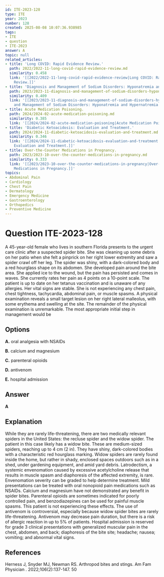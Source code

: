```yaml
---
id: ITE-2023-128
type: ITE
year: 2023
number: 128
created: 2025-08-08 10:07:36.938985
tags:
- ITE
- question
- ITE-2023
answer: A
topic: null
related_articles:
- title: 'Long COVID: Rapid Evidence Review.'
  path: 2022/2022-11-long-covid-rapid-evidence-review.md
  similarity: 0.458
  link: '[[2022/2022-11-long-covid-rapid-evidence-review|Long COVID: Rapid Evidence
    Review.]]'
- title: 'Diagnosis and Management of Sodium Disorders: Hyponatremia and Hypernatremia.'
  path: 2023/2023-11-diagnosis-and-management-of-sodium-disorders-hyponatremia-an.md
  similarity: 0.409
  link: '[[2023/2023-11-diagnosis-and-management-of-sodium-disorders-hyponatremia-an|Diagnosis
    and Management of Sodium Disorders: Hyponatremia and Hypernatremia.]]'
- title: Acute Medication Poisoning.
  path: 2024/2024-02-acute-medication-poisoning.md
  similarity: 0.385
  link: '[[2024/2024-02-acute-medication-poisoning|Acute Medication Poisoning.]]'
- title: 'Diabetic Ketoacidosis: Evaluation and Treatment.'
  path: 2024/2024-11-diabetic-ketoacidosis-evaluation-and-treatment.md
  similarity: 0.346
  link: '[[2024/2024-11-diabetic-ketoacidosis-evaluation-and-treatment|Diabetic Ketoacidosis:
    Evaluation and Treatment.]]'
- title: Over-the-Counter Medications in Pregnancy.
  path: 2023/2023-10-over-the-counter-medications-in-pregnancy.md
  similarity: 0.333
  link: '[[2023/2023-10-over-the-counter-medications-in-pregnancy|Over-the-Counter
    Medications in Pregnancy.]]'
topics:
- Abdominal Pain
- Cardiology
- Chest Pain
- Dermatology
- Emergency Medicine
- Gastroenterology
- Orthopedics
- Preventive Medicine
---
```


# Question ITE-2023-128

A 45-year-old female who lives in southern Florida presents to the urgent care clinic after a suspected spider bite. She was cleaning up some debris on her patio when she felt a pinprick on her right lower extremity and saw a spider crawl off her leg. The spider was shiny, with a dark-colored body and a red hourglass shape on its abdomen. She developed pain around the bite area. She applied ice to the wound, but the pain has persisted and comes in waves. She currently rates her pain as 4 points on a 10-point scale. The patient is up to date on her tetanus vaccination and is unaware of any allergies. Her vital signs are stable. She is not experiencing any chest pain, chest tightness, tachycardia, abdominal pain, or muscle spasms. A physical examination reveals a small target lesion on her right lateral malleolus, with some erythema and swelling at the site. The remainder of the physical examination is unremarkable. The most appropriate initial step in management would be

## Options

**A.** oral analgesia with NSAIDs

**B.** calcium and magnesium

**C.** parenteral opioids

**D.** antivenom

**E.** hospital admission

## Answer

**A**

## Explanation

While they are rarely life-threatening, there are two medically relevant spiders in the United States: the recluse spider and the widow spider. The patient in this case likely has a widow bite. These are medium-sized spiders, reaching up to 4 cm (2 in). They have shiny, dark-colored bodies with a characteristic red hourglass marking. Widow spiders are rarely found inside the home, but rather in shady, enclosed spaces outdoors such as in a shed, under gardening equipment, and amid yard debris. Latrodectism, a systemic envenomation caused by excessive acetylcholine release that results in muscle spasm and diaphoresis of the affected extremity, is rare. Envenomation severity can be graded to help determine treatment. Mild presentations can be treated with oral nonopioid pain medications such as NSAIDs. Calcium and magnesium have not demonstrated any benefit in spider bites. Parenteral opioids are sometimes indicated for poorly controlled pain, and benzodiazepines can be used for painful muscle spasms. This patient is not experiencing these effects. The use of antivenom is controversial, especially because widow spider bites are rarely life-threatening. Antivenom may decrease pain duration, but there is a risk of allergic reaction in up to 5% of patients. Hospital admission is reserved for grade 3 clinical presentations with generalized muscular pain in the chest, abdomen, and back; diaphoresis of the bite site; headache; nausea; vomiting; and abnormal vital signs.

## References

Herness J, Snyder MJ, Newman RS. Arthropod bites and stings. Am Fam Physician . 2022;106(2):137-147. 50
